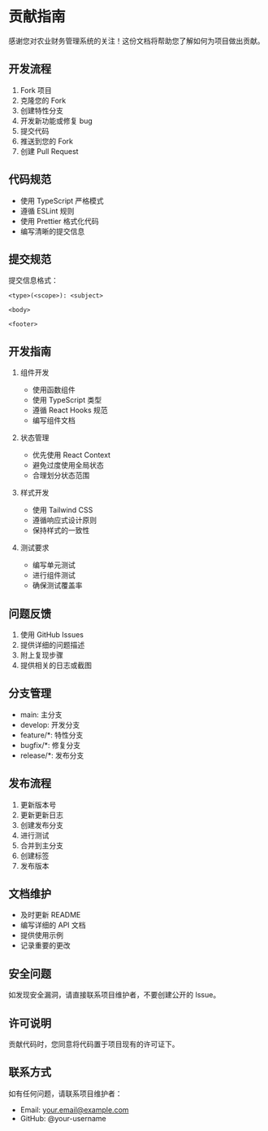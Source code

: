 # 贡献指南

感谢您对农业财务管理系统的关注！这份文档将帮助您了解如何为项目做出贡献。

## 开发流程

1. Fork 项目
2. 克隆您的 Fork
3. 创建特性分支
4. 开发新功能或修复 bug
5. 提交代码
6. 推送到您的 Fork
7. 创建 Pull Request

## 代码规范

- 使用 TypeScript 严格模式
- 遵循 ESLint 规则
- 使用 Prettier 格式化代码
- 编写清晰的提交信息

## 提交规范

提交信息格式：

```
<type>(<scope>): <subject>

<body>

<footer>
```

## 开发指南

1. 组件开发
   - 使用函数组件
   - 使用 TypeScript 类型
   - 遵循 React Hooks 规范
   - 编写组件文档

2. 状态管理
   - 优先使用 React Context
   - 避免过度使用全局状态
   - 合理划分状态范围

3. 样式开发
   - 使用 Tailwind CSS
   - 遵循响应式设计原则
   - 保持样式的一致性

4. 测试要求
   - 编写单元测试
   - 进行组件测试
   - 确保测试覆盖率

## 问题反馈

1. 使用 GitHub Issues
2. 提供详细的问题描述
3. 附上复现步骤
4. 提供相关的日志或截图

## 分支管理

- main: 主分支
- develop: 开发分支
- feature/*: 特性分支
- bugfix/*: 修复分支
- release/*: 发布分支

## 发布流程

1. 更新版本号
2. 更新更新日志
3. 创建发布分支
4. 进行测试
5. 合并到主分支
6. 创建标签
7. 发布版本

## 文档维护

- 及时更新 README
- 编写详细的 API 文档
- 提供使用示例
- 记录重要的更改

## 安全问题

如发现安全漏洞，请直接联系项目维护者，不要创建公开的 Issue。

## 许可说明

贡献代码时，您同意将代码置于项目现有的许可证下。

## 联系方式

如有任何问题，请联系项目维护者：
- Email: your.email@example.com
- GitHub: @your-username

